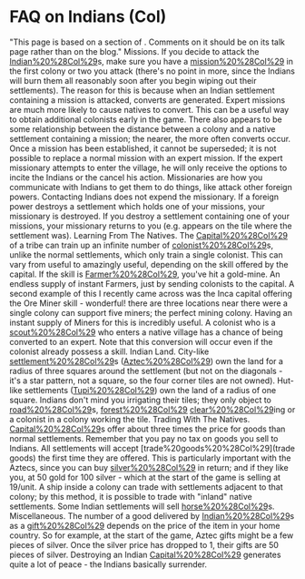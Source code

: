 # FAQ on Indians (Col)

"This page is based on a section of . Comments on it should be on its talk page rather than on the blog."
Missions.
If you decide to attack the [Indian%20%28Col%29](Indian)s, make sure you have a [mission%20%28Col%29](mission) in the first colony or two you attack (there's no point in more, since the Indians will burn them all reasonably soon after you begin wiping out their settlements). The reason for this is because when an Indian settlement containing a mission is attacked, converts are generated.
Expert missions are much more likely to cause natives to convert. This can be a useful way to obtain additional colonists early in the game.
There also appears to be some relationship between the distance between a colony and a native settlement containing a mission; the nearer, the more often converts occur.
Once a mission has been established, it cannot be superseded; it is not possible to replace a normal mission with an expert mission. If the expert missionary attempts to enter the village, he will only receive the options to incite the Indians or the cancel his action.
Missionaries are how you communicate with Indians to get them to do things, like attack other foreign powers. Contacting Indians does not expend the missionary.
If a foreign power destroys a settlement which holds one of your missions, your missionary is destroyed. If you destroy a settlement containing one of your missions, your missionary returns to you (e.g. appears on the tile where the settlement was).
Learning From The Natives.
The [Capital%20%28Col%29](Capital) of a tribe can train up an infinite number of [colonist%20%28Col%29](colonist)s, unlike the normal settlements, which only train a single colonist.
This can vary from useful to amazingly useful, depending on the skill offered by the capital. If the skill is [Farmer%20%28Col%29](Farmer), you've hit a gold-mine. An endless supply of instant Farmers, just by sending colonists to the capital. A second example of this I recently came across was the Inca capital offering the Ore Miner skill - wonderful! there are three locations near there were a single colony can support five miners; the perfect mining colony. Having an instant supply of Miners for this is incredibly useful.
A colonist who is a [scout%20%28Col%29](scout) who enters a native village has a chance of being converted to an expert. Note that this conversion will occur even if the colonist already possess a skill.
Indian Land.
City-like [settlement%20%28Col%29](settlement)s ([Aztec%20%28Col%29](Aztec)) own the land for a radius of three squares around the settlement (but not on the diagonals - it's a star pattern, not a square, so the four corner tiles are not owned). Hut-like settlements ([Tupi%20%28Col%29](Tupi)) own the land of a radius of one square.
Indians don't mind you irrigating their tiles; they only object to [road%20%28Col%29](road)s, [forest%20%28Col%29](forest) [clear%20%28Col%29](clear)ing or a colonist in a colony working the tile.
Trading With The Natives.
[Capital%20%28Col%29](Capital)s offer about three times the price for goods than normal settlements.
Remember that you pay no tax on goods you sell to Indians.
All settlements will accept [trade%20goods%20%28Col%29](trade goods) the first time they are offered. This is particularly important with the Aztecs, since you can buy [silver%20%28Col%29](silver) in return; and if they like you, at 50 gold for 100 silver - which at the start of the game is selling at 19/unit.
A ship inside a colony can trade with settlements adjacent to that colony; by this method, it is possible to trade with "inland" native settlements.
Some Indian settlements will sell [horse%20%28Col%29](horse)s.
Miscellaneous.
The number of a good delivered by [Indian%20%28Col%29](Indian)s as a [gift%20%28Col%29](gift) depends on the price of the item in your home country. So for example, at the start of the game, Aztec gifts might be a few pieces of silver. Once the silver price has dropped to 1, their gifts are 50 pieces of silver.
Destroying an Indian [Capital%20%28Col%29](Capital) generates quite a lot of peace - the Indians basically surrender.